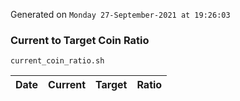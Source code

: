 Generated on `Monday 27-September-2021 at 19:26:03`

### Current to Target Coin Ratio
`current_coin_ratio.sh`

Date|Current|Target|Ratio
---|---|---|---
